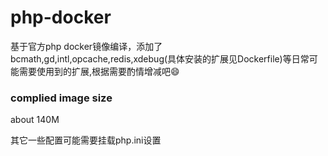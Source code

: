 # php-docker

基于官方php docker镜像编译，添加了bcmath,gd,intl,opcache,redis,xdebug(具体安装的扩展见Dockerfile)等日常可能需要使用到的扩展,根据需要酌情增减吧:smile:

### complied image size
about 140M

其它一些配置可能需要挂载php.ini设置
